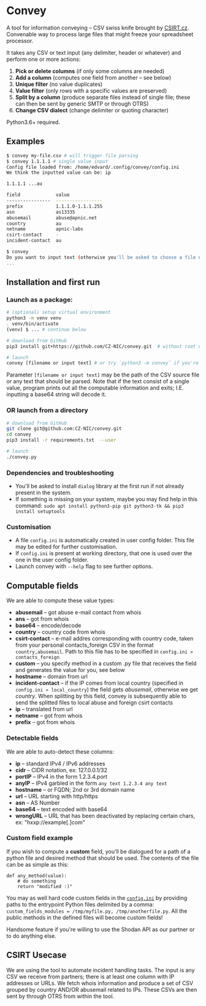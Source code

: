 # Convey

A tool for information conveying – CSV swiss knife brought by [CSIRT.cz](https://csirt.cz). Convenable way to process large files that might freeze your spreadsheet processor.

It takes any CSV or text input (any delimiter, header or whatever) and perform one or more actions:

1) **Pick or delete columns** (if only some columns are needed)
2) **Add a column** (computes one field from another – see below)
3) **Unique filter** (no value duplicates)
4) **Value filter** (only rows with a specific values are preserved)
5) **Split by a column** (produce separate files instead of single file; these can then be sent by generic SMTP or through OTRS)
6) **Change CSV dialect** (change delimiter or quoting character)

Python3.6+ required.

## Examples

```bash
$ convey my-file.csv # will trigger file parsing
$ convey 1.1.1.1 # single value input
Config file loaded from: /home/edvard/.config/convey/config.ini
We think the inputted value can be: ip

1.1.1.1 ...au

field             value
----------------  -----------------
prefix            1.1.1.0-1.1.1.255
asn               as13335
abusemail         abuse@apnic.net
country           au
netname           apnic-labs
csirt-contact     -
incident-contact  au

$ convey 
Do you want to input text (otherwise you'll be asked to choose a file name)? [y/n]
...
```  


## Installation and first run


### Launch as a package:

```bash
# (optional) setup virtual environment
python3 -m venv venv
. venv/bin/activate
(venv) $ ... # continue below

# download from GitHub
pip3 install git+https://github.com/CZ-NIC/convey.git  # without root use may want to use --user

# launch
convey [filename or input text] # or try `python3 -m convey` if you're not having `.local/bin` in your executable path
```

Parameter `[filename or input text]` may be the path of the CSV source file or any text that should be parsed. Note that if the text consist of a single value, program prints out all the computable information and exits; I.E. inputting a base64 string will decode it.

### OR launch from a directory

```bash
# download from GitHub
git clone git@github.com:CZ-NIC/convey.git
cd convey
pip3 install -r requirements.txt  --user

# launch
./convey.py
```

### Dependencies and troubleshooting
* You'll be asked to install `dialog` library at the first run if not already present in the system.
* If something is missing on your system, maybe you may find help in this command: `sudo apt install python3-pip git python3-tk && pip3 install setuptools`

### Customisation
* A file `config.ini` is automatically created in user config folder. This file may be edited for further customisation.
* If `config.ini` is present at working directory, that one is used over the one in the user config folder.
* Launch convey with `--help` flag to see further options.

## Computable fields

We are able to compute these value types:

* **abusemail** – got abuse e-mail contact from whois
* **ans** – got from whois
* **base64** – encode/decode
* **country** – country code from whois
* **csirt-contact** – e-mail addres corresponding with country code, taken from your personal contacts_foreign CSV in the format `country,abusemail`. Path to this file has to be specified in `config.ini » contacts_foreign`
* **custom** – you specify method in a custom .py file that receives the field and generates the value for you, see below
* **hostname** – domain from url
* **incident-contact** – if the IP comes from local country (specified in `config.ini » local_country`) the field gets *abusemail*, otherwise we get *country*. When splitting by this field, convey is subsequently able to send the splitted files to local abuse and foreign csirt contacts 
* **ip** – translated from url
* **netname** – got from whois
* **prefix** – got from whois

### Detectable fields

We are able to auto-detect these columns: 

* **ip** – standard IPv4 / IPv6 addresses
* **cidr** – CIDR notation, ex: 127.0.0.1/32
* **portIP** – IPv4 in the form 1.2.3.4.port
* **anyIP** – IPv4 garbled in the form `any text 1.2.3.4 any text`
* **hostname** – or FQDN; 2nd or 3rd domain name
* **url** – URL starting with http/https
* **asn** – AS Number
* **base64** – text encoded with base64
* **wrongURL** – URL that has been deactivated by replacing certain chars, ex: "hxxp://example[.]com"
           

### Custom field example
If you wish to compute a **custom** field, you'll be dialogued for a path of a python file and desired method that should be used. The contents of the file can be as simple as this:

```python3
def any_method(value):
    # do something
    return "modified :)"
```

You may as well hard code custom fields in the [`config.ini`](convey/config.ini.default) by providing paths to the entrypoint Python files delimited by a comma: `custom_fields_modules = /tmp/myfile.py, /tmp/anotherfile.py`. All the public methods in the defined files will become custom fields!

Handsome feature if you're willing to use the Shodan API as our partner or to do anything else.

## CSIRT Usecase
We are using the tool to automate incident handling tasks. The input is any CSV we receive from partners; there is at least one column with IP addresses or URLs. We fetch whois information and produce a set of CSV grouped by country AND/OR abusemail related to IPs. These CSVs are then sent by through OTRS from within the tool.
